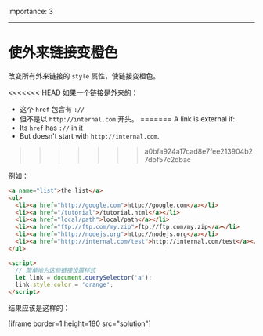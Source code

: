 importance: 3

---

# 使外来链接变橙色

改变所有外来链接的 `style` 属性，使链接变橙色。

<<<<<<< HEAD
如果一个链接是外来的：
- 这个 `href` 包含有 `://`
- 但不是以 `http://internal.com` 开头。
=======
A link is external if:
- Its `href` has `://` in it
- But doesn't start with `http://internal.com`.
>>>>>>> a0bfa924a17cad8e7fee213904b27dbf57c2dbac

例如：

```html run
<a name="list">the list</a>
<ul>
  <li><a href="http://google.com">http://google.com</a></li>
  <li><a href="/tutorial">/tutorial.html</a></li>
  <li><a href="local/path">local/path</a></li>
  <li><a href="ftp://ftp.com/my.zip">ftp://ftp.com/my.zip</a></li>
  <li><a href="http://nodejs.org">http://nodejs.org</a></li>
  <li><a href="http://internal.com/test">http://internal.com/test</a></li>
</ul>

<script>
  // 简单地为这些链接设置样式
  let link = document.querySelector('a');
  link.style.color = 'orange';
</script>
```

结果应该是这样的：

[iframe border=1 height=180 src="solution"]
